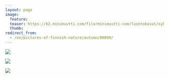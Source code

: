 ```yaml
---
layout: page
image:
  feature:
  teaser: https://b2.minimuutti.com/file/minimuutti-com/luontokuvat/syksy/3/DS42109-245px.jpg
  thumb:
redirect_from:
  - /en/pictures-of-finnish-nature/autumn/00089/
---
```


![](https://b2.minimuutti.com/file/minimuutti-com/luontokuvat/syksy/3/DS42120-800px.jpg)

![](https://b2.minimuutti.com/file/minimuutti-com/luontokuvat/syksy/3/DS42107-800px.jpg)

![](https://b2.minimuutti.com/file/minimuutti-com/luontokuvat/syksy/3/DS42109-800px.jpg)
